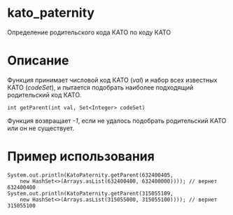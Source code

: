# kato_paternity
Определение родительского кода КАТО по коду КАТО

# Описание

Функция принимает числовой код КАТО (*val*) и набор всех известных КАТО (*codeSet*), и пытается подобрать наиболее подходящий родительский код КАТО. 

    int getParent(int val, Set<Integer> codeSet)

Функция возвращает *-1*, если не удалось подобрать родительский КАТО или он не существует.

# Пример использования

    System.out.println(KatoPaternity.getParent(632400405, 
        new HashSet<>(Arrays.asList(632400400, 632400000)))); // вернет 632400400
    System.out.println(KatoPaternity.getParent(315055109, 
        new HashSet<>(Arrays.asList(315055000, 315055100)))); // вернет 315055100
